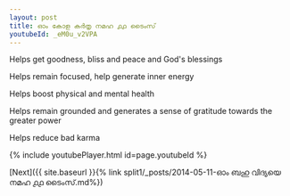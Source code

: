 ```yaml
---
layout: post
title: ഓം കോള കർതൃ നമഹ ൧൧ ടൈംസ്
youtubeId: _eM0u_v2VPA
---
```

 
 
Helps get goodness, bliss and peace and God's blessings
 
Helps remain focused, help generate inner energy 
 
Helps boost physical and mental health 
 
Helps remain grounded and generates a sense of gratitude towards the greater power 
 
Helps reduce bad karma
 
 
 
 


{% include youtubePlayer.html id=page.youtubeId %}
 
[Next]({{ site.baseurl }}{% link  split1/_posts/2014-05-11-ഓം ബഹു വിദ്യയെ നമഹ ൧൧ ടൈംസ്.md%})
 
